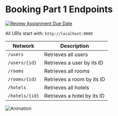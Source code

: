 # Booking Part 1 Endpoints

[![Review Assignment Due Date](https://classroom.github.com/assets/deadline-readme-button-24ddc0f5d75046c5622901739e7c5dd533143b0c8e959d652212380cedb1ea36.svg)](https://classroom.github.com/a/hP86jo5x)

All URIs start with: `http://localhost:8080`

|Network|Description| 
|---|---| 
|`/users`|Retrieves all users| 
|`/users/{id}`| Retrieves a user by its ID|
|`/rooms`|Retrieves all rooms| 
|`/rooms/{id}`| Retrieves a room by its ID|
|`/hotels`|Retrieves all hotels| 
|`/hotels/{id}`| Retrieves a hotel by its ID|

![Animation](https://github.com/cis-famu/booking-api-part-1-xavthom0104-1/assets/70408735/a8f5c55a-625f-4c18-8dce-93824eb4d4b6)
